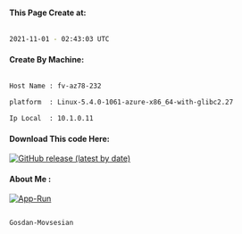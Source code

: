 
   
#### This Page Create at:

```bash

2021-11-01 - 02:43:03 UTC

```

#### Create By Machine:

```bash

Host Name : fv-az78-232

platform  : Linux-5.4.0-1061-azure-x86_64-with-glibc2.27

Ip Local  : 10.1.0.11

```
#### Download This code Here:

[![GitHub release (latest by date)](https://img.shields.io/github/v/release/Gosdan-Movsesian/Gosdan?style=for-the-badge&label=Download)](https://github.com/Gosdan-Movsesian/Gosdan/releases) 

</p> 

#### About Me :

[![App-Run](https://github.com/Gosdan-Movsesian/Gosdan/actions/workflows/App-Run.yml/badge.svg)](https://github.com/Gosdan-Movsesian/Gosdan/actions/workflows/App-Run.yml)

```bash

Gosdan-Movsesian

```

